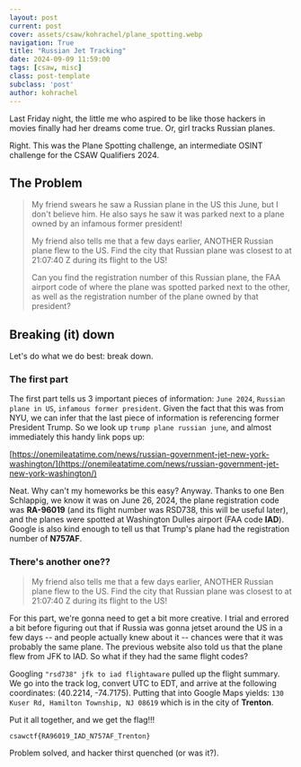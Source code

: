 ```yaml
---
layout: post
current: post
cover: assets/csaw/kohrachel/plane_spotting.webp
navigation: True
title: "Russian Jet Tracking"
date: 2024-09-09 11:59:00
tags: [csaw, misc]
class: post-template
subclass: 'post'
author: kohrachel
---
```


Last Friday night, the little me who aspired to be like those hackers in movies finally had her dreams come true. Or, girl tracks Russian planes.

Right. This was the Plane Spotting challenge, an intermediate OSINT challenge for the CSAW Qualifiers 2024.

## The Problem

> My friend swears he saw a Russian plane in the US this June, but I don't believe him. He also says he saw it was parked next to a plane owned by an infamous former president!
>
> My friend also tells me that a few days earlier, ANOTHER Russian plane flew to the US. Find the city that Russian plane was closest to at 21:07:40 Z during its flight to the US!
>
> Can you find the registration number of this Russian plane, the FAA airport code of where the plane was spotted parked next to the other, as well as the registration number of the plane owned by that president?

## Breaking (it) down 

Let's do what we do best: break down. 

### The first part 

The first part tells us 3 important pieces of information: `June 2024`, `Russian plane in US`, `infamous former president`. Given the fact that this was from NYU, we can infer that the last piece of information is referencing former President Trump. So we look up `trump plane russian june`, and almost immediately this handy link pops up:

[https://onemileatatime.com/news/russian-government-jet-new-york-washington/](https://onemileatatime.com/news/russian-government-jet-new-york-washington/)

Neat. Why can't my homeworks be this easy? Anyway. Thanks to one Ben Schlappig, we know it was on June 26, 2024, the plane registration code was **RA-96019** (and its flight number was RSD738, this will be useful later), and the planes were spotted at Washington Dulles airport (FAA code **IAD**). Google is also kind enough to tell us that Trump's plane had the registration number of **N757AF**.

### There's another one??

> My friend also tells me that a few days earlier, ANOTHER Russian plane flew to the US. Find the city that Russian plane was closest to at 21:07:40 Z during its flight to the US!

For this part, we're gonna need to get a bit more creative. I trial and errored a bit before figuring out that if Russia was gonna jetset around the US in a few days -- and people actually knew about it -- chances were that it was probably the same plane. The previous website also told us that the plane flew from JFK to IAD. So what if they had the same flight codes? 

Googling `"rsd738" jfk to iad flightaware` pulled up the flight summary. We go into the track log, convert UTC to EDT, and arrive at the following coordinates: (40.2214, -74.7175). Putting that into Google Maps yields: `130 Kuser Rd, Hamilton Township, NJ 08619` which is in the city of **Trenton**.

Put it all together, and we get the flag!!!

```
csawctf{RA96019_IAD_N757AF_Trenton}
```

Problem solved, and hacker thirst quenched (or was it?).